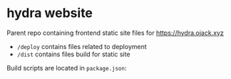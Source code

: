 # hydra website

Parent repo containing frontend static site files for https://hydra.ojack.xyz

- `/deploy` contains files related to deployment
- `/dist` contains files build for static site

Build scripts are located in `package.json`:
